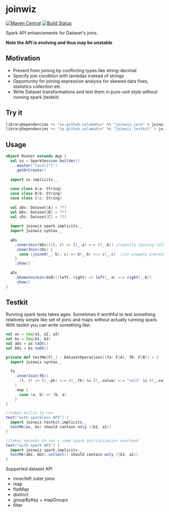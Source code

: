 # joinwiz

[![Maven Central](https://maven-badges.herokuapp.com/maven-central/io.github.salamahin/joinwiz_2.11/badge.svg)](https://maven-badges.herokuapp.com/maven-central/io.github.salamahin/joinwiz_2.11) [![Build Status](https://travis-ci.com/Salamahin/joinwiz.svg?branch=master)](https://travis-ci.com/Salamahin/joinwiz)

Spark API enhancements for Dataset's joins.

**Note the API is evolving and thus may be unstable**


## Motivation
* Prevent from joining by conflicting types like string-decimal
* Specify join condition with lambdas instead of strings
* Opportunity for joining expression analysis for skewed data fixes, statistics collection etc
* Write Dataset transformations and test them in pure-unit style without running spark (testkit)




## Try it
```scala
libraryDependencies += "io.github.salamahin" %% "joinwiz_core" % joinwiz_version
libraryDependencies += "io.github.salamahin" %% "joinwiz_testkit" % joinwiz_version //for testkit
```


## Usage

```scala
object Runner extends App {
  val ss = SparkSession.builder()
    .master("local[*]")
    .getOrCreate()
    
  import ss.implicits._
    
  case class A(a: String)
  case class B(b: String)
  case class C(c: String)
    
  val aDs: Dataset[A] = ???
  val bDs: Dataset[B] = ???
  val cDs: Dataset[C] = ???
    
  import joinwiz.spark.implicits._
  import joinwiz.syntax._
   
  aDs
    .innerJoin(bDs)((l, r) => l(_.a) =:= r(_.b)) //specify joining columns by types
    .innerJoin(cDs) {
      case (joined(_, b), c) => b(_.b) =:= c(_.c)  //or unapply previously joined tuple
    }
    .show()
    
  aDs
    .khomutovJoin(dsB)((left, right) => left(_.a) =:= right(_.b))
    .show()
}
```


## Testkit

Running spark tests takes ages. Sometimes it worthful to test something relatively simple like set of joins and maps
without actually running spark.
With testkit you can write something like:
```scala
val as = Seq(a1, a2, a3)
val bs = Seq(b1, b2)
val aDs = as.toDS()
val bDs = bs.toDS()

private def testMe[F[_] : DatasetOperations](fa: F[A], fb: F[B]) = {
  import joinwiz.syntax._
    
  fa
    .innerJoin(fb)(
      (l, r) => l(_.pk) =:= r(_.fk) && l(_.value) =:= "val1" && r(_.value) =:= Some(BigDecimal(0L))
    )
    .map {
      case (a, b) => (b, a)
    }
}

//takes millis to run
test("with sparkless API") { 
  import joinwiz.testkit.implicits._
  testMe(as, bs) should contain only ((b1, a1))
}

//takes seconds to run + some spark initialization overhead
test("with spark API") {
  import joinwiz.spark.implicits._
  testMe(aDs, bDs).collect() should contain only ((b1, a1))
}
```

Supported dataset API
 * inner/left outer joins
 * map
 * flatMap
 * distinct
 * groupByKey + mapGroups
 * filter